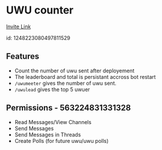 # UWU counter

[Invite Link](https://discord.com/oauth2/authorize?client_id=1248223080497811529&scope=bot&permissions=563224831331328)

id: 1248223080497811529

## Features

- Count the number of uwu sent after deployement
- The leaderboard and total is persistant accross bot restart
- `/uwumeeter` gives the number of uwu sent.
- `/uwulead` gives the top 5 uwuer

## Permissions - 563224831331328

- Read Messages/View Channels
- Send Messages
- Send Messages in Threads
- Create Polls (for future uwu/uwu polls)
